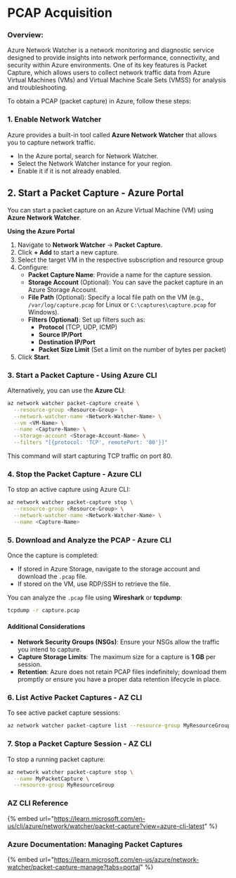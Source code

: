 # PCAP Acquisition

### Overview:&#x20;

Azure Network Watcher is a network monitoring and diagnostic service designed to provide insights into network performance, connectivity, and security within Azure environments. One of its key features is Packet Capture, which allows users to collect network traffic data from Azure Virtual Machines (VMs) and Virtual Machine Scale Sets (VMSS) for analysis and troubleshooting.&#x20;

To obtain a PCAP (packet capture) in Azure, follow these steps:

### **1. Enable Network Watcher**

Azure provides a built-in tool called **Azure Network Watcher** that allows you to capture network traffic.

* In the Azure portal, search for Network Watcher.
* Select the Network Watcher instance for your region.
* Enable it if it is not already enabled.

## **2. Start a Packet Capture - Azure Portal**

You can start a packet capture on an Azure Virtual Machine (VM) using **Azure Network Watcher**.

**Using the Azure Portal**

1. Navigate to **Network Watcher** → **Packet Capture**.
2. Click **+ Add** to start a new capture.
3. Select the target VM in the respective subscription and resource group
4. Configure:
   * **Packet Capture Name**: Provide a name for the capture session.
   * **Storage Account** (Optional): You can save the packet capture in an Azure Storage Account.
   * **File Path** (Optional): Specify a local file path on the VM (e.g., `/var/log/capture.pcap` for Linux or `C:\captures\capture.pcap` for Windows).
   * **Filters (Optional)**: Set up filters such as:
     * **Protocol** (TCP, UDP, ICMP)
     * **Source IP/Port**
     * **Destination IP/Port**
     * **Packet Size Limit** (Set a limit on the number of bytes per packet)
5. Click **Start**.

### **3. Start a Packet Capture - Using Azure CLI**

Alternatively, you can use the **Azure CLI**:

```sh
az network watcher packet-capture create \
  --resource-group <Resource-Group> \
  --network-watcher-name <Network-Watcher-Name> \
  --vm <VM-Name> \
  --name <Capture-Name> \
  --storage-account <Storage-Account-Name> \
  --filters "[{protocol: 'TCP', remotePort: '80'}]"
```

This command will start capturing TCP traffic on port 80.

### **4. Stop the Packet Capture - Azure CLI**

To stop an active capture using Azure CLI:

```sh
az network watcher packet-capture stop \
  --resource-group <Resource-Group> \
  --network-watcher-name <Network-Watcher-Name> \
  --name <Capture-Name>
```

### **5. Download and Analyze the PCAP - Azure CLI**

Once the capture is completed:

* If stored in Azure Storage, navigate to the storage account and download the `.pcap` file.
* If stored on the VM, use RDP/SSH to retrieve the file.

You can analyze the `.pcap` file using **Wireshark** or **tcpdump**:

```sh
tcpdump -r capture.pcap
```

#### **Additional Considerations**

* **Network Security Groups (NSGs)**: Ensure your NSGs allow the traffic you intend to capture.
* **Capture Storage Limits**: The maximum size for a capture is **1 GB** per session.
* **Retention**: Azure does not retain PCAP files indefinitely; download them promptly or ensure you have a proper data retention lifecycle in place.&#x20;

### **6. List Active Packet Captures - AZ CLI**

To see active packet capture sessions:

```bash
az network watcher packet-capture list --resource-group MyResourceGroup
```

### **7. Stop a Packet Capture Session - AZ CLI**

To stop a running packet capture:

```bash
az network watcher packet-capture stop \
  --name MyPacketCapture \
  --resource-group MyResourceGroup
```

### AZ CLI Reference

{% embed url="https://learn.microsoft.com/en-us/cli/azure/network/watcher/packet-capture?view=azure-cli-latest" %}

### Azure Documentation: Managing Packet Captures

{% embed url="https://learn.microsoft.com/en-us/azure/network-watcher/packet-capture-manage?tabs=portal" %}
